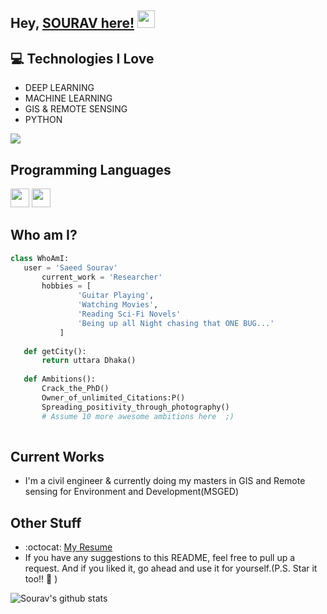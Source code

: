 ## Hey, [SOURAV here!](https://www.linkedin.com/in/saeedsourav/)  <img src="https://media.giphy.com/media/hvRJCLFzcasrR4ia7z/giphy.gif" width="28px" height="28px">
## :computer: Technologies I Love
* DEEP LEARNING
* MACHINE LEARNING
* GIS & REMOTE SENSING
* PYTHON

<img src = "https://github-readme-stats.vercel.app/api/top-langs/?username=MarikIshtar007&layout=compact">

## Programming Languages
<img src = 'https://github.com/MarikIshtar007/MarikIshtar007/blob/master/images/c-original.svg' width='30'/> 
<img src = 'https://github.com/MarikIshtar007/MarikIshtar007/blob/master/images/python2.png' height='30'/> 

 ## Who am I?
 ```python
 class WhoAmI:
 	user = 'Saeed Sourav'
		current_work = 'Researcher'
		hobbies = [
				'Guitar Playing',
				'Watching Movies',
				'Reading Sci-Fi Novels'
				'Being up all Night chasing that ONE BUG...'
			]
	
	def getCity():
		return uttara Dhaka()
	
	def Ambitions():
		Crack_the_PhD()
		Owner_of_unlimited_Citations:P()
		Spreading_positivity_through_photography()
		# Assume 10 more awesome ambitions here  ;)
	
 ```
 
## Current Works
 * I'm a civil engineer & currently doing my masters in GIS and Remote sensing for Environment and Development(MSGED)
 
## Other Stuff
  - :octocat: [My Resume](https://docs.google.com/document/d/1h2sHSyxqdFXlNgmdvWaFWJgqaP8xv3UOJkfZ5xrqctI/edit?usp=sharing)
  - If you have any suggestions to this README, feel free to pull up a request. And if you liked it, go ahead and use it for yourself.(P.S. Star it too!! :grimacing: )

![Sourav's github stats](https://github-readme-stats.vercel.app/api?username=Saeedsourav1&show_icons=true&hide=[%22issues%22])
 
 
